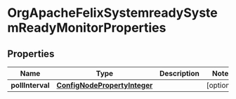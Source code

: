 
# OrgApacheFelixSystemreadySystemReadyMonitorProperties

## Properties
Name | Type | Description | Notes
------------ | ------------- | ------------- | -------------
**pollInterval** | [**ConfigNodePropertyInteger**](ConfigNodePropertyInteger.md) |  |  [optional]



